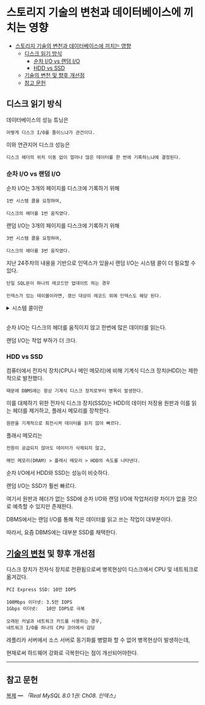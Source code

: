 # 스토리지 기술의 변천과 데이터베이스에 끼치는 영향

- [스토리지 기술의 변천과 데이터베이스에 끼치는 영향](#스토리지-기술의-변천과-데이터베이스에-끼치는-영향)
  - [디스크 읽기 방식](#디스크-읽기-방식)
    - [순차 I/O vs 랜덤 I/O](#순차-io-vs-랜덤-io)
    - [HDD vs SSD](#hdd-vs-ssd)
  - [기술의 변천 및 향후 개선점](#기술의-변천-및-향후-개선점)
  - [참고 문헌](#참고-문헌)

## 디스크 읽기 방식

데이터베이스의 성능 튜닝은 

    어떻게 디스크 I/O를 줄이느냐가 관건이다.

이와 연관지어 디스크 성능은 

    디스크 헤더의 위치 이동 없이 얼마나 많은 데이터를 한 번에 기록하느냐에 결정된다.

### 순차 I/O vs 랜덤 I/O

순차 I/O는 3개의 페이지를 디스크에 기록하기 위해 

    1번 시스템 콜을 요청하여,
    
    디스크의 헤더를 1번 움직였다.

랜덤 I/O는 3개의 페이지를 디스크에 기록하기 위해 

    3번 시스템 콜을 요청하여,

    디스크의 헤더를 3번 움직였다.

지난 24주차의 내용을 기반으로 인덱스가 있을시 랜덤 I/O는 시스템 콜이 더 필요할 수 있다.

    단일 SQL문이 하나의 레코드만 업데이트 하는 경우 
    
    인덱스가 있는 테이블이라면, 갱신 대상이 레코드 외에 인덱스도 해당 된다.

<details>
<summary>시스템 콜이란</summary>

<div align="center">
<img width="60%" src="assets/system-call.png" />
</div>
</details>
<br/>

순차 I/O는 디스크의 헤더를 움직이지 않고 한번에 많은 데이터를 읽는다.

랜덤 I/O는 작업 부하가 더 크다.

### HDD vs SSD

컴퓨터에서 전자식 장치(CPU나 메인 메모리)에 비해 기계식 디스크 장치(HDD)는 제한적으로 발전했다.

    때문에 DBMS에는 항상 기계식 디스크 장치로부터 병목이 발생한다.

이를 대체하기 위한 전자식 디스크 장치(SSD)는 HDD의 데이터 저장용 원판과 이를 읽는 헤더를 제거하고, 플래시 메모리를 장착한다.

    원판을 기계적으로 회전시켜 데이터를 읽지 않아 빠르다.

플래시 메모리는 

    전원이 공급되지 않아도 데이터가 삭제되지 않고,

    메인 메모리(DRAM) > 플래시 메모리 > HDD의 속도를 나타낸다.

순차 I/O에서 HDD와 SSD는 성능이 비슷하다.

랜덤 I/O는 SSD가 훨씬 빠르다.

여기서 원판과 헤더가 없는 SSD에 순차 I/O와 랜덤 I/O에 작업처리량 차이가 없을 것으로 예측할 수 있지만 존재한다.

DBMS에서는 랜덤 I/O를 통해 작은 데이터를 읽고 쓰는 작업이 대부분이다.

따라서, 요즘 DBMS에는 대부분 SSD를 채택한다.

## [기술의 변천](https://slides.com/yongki150/deck-6e8c70/fullscreen) 및 향후 개선점

디스크 장치가 전자식 장치로 전환됨으로써 병목현상이 디스크에서 CPU 및 네트워크로 옮겨갔다.

    PCI Express SSD: 10만 IOPS

    100Mbps 이더넷: 3.5만 IOPS
    1Gbps 이더넷:   10만 IOPS로 극복

    오래된 커널과 네트워크 카드를 사용하는 경우,
    네트워크 I/O를 하나의 CPU 코어에서 감당

레플리카 서버에서 소스 서버로 동기화를 병렬화 할 수 없어 병목현상이 발생하는데,

현재로써 하드웨어 강화로 극복한다는 점이 개선되어야한다.

<hr/>

## 참고 문헌

[복제](http://www.yes24.com/Product/Goods/105536167) ━ *「Real MySQL 8.0 1권: Ch08. 인덱스」*